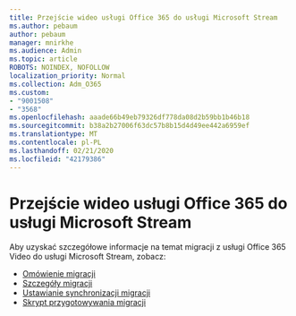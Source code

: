 ```yaml
---
title: Przejście wideo usługi Office 365 do usługi Microsoft Stream
ms.author: pebaum
author: pebaum
manager: mnirkhe
ms.audience: Admin
ms.topic: article
ROBOTS: NOINDEX, NOFOLLOW
localization_priority: Normal
ms.collection: Adm_O365
ms.custom:
- "9001508"
- "3568"
ms.openlocfilehash: aaade66b49eb79326df778da08d2b59bb1b46b18
ms.sourcegitcommit: b38a2b27006f63dc57b8b15d4d49ee442a6959ef
ms.translationtype: MT
ms.contentlocale: pl-PL
ms.lasthandoff: 02/21/2020
ms.locfileid: "42179386"
---
```

# <a name="office-365-video-transition-to-microsoft-stream"></a>Przejście wideo usługi Office 365 do usługi Microsoft Stream

Aby uzyskać szczegółowe informacje na temat migracji z usługi Office 365 Video do usługi Microsoft Stream, zobacz:

- [Omówienie migracji](https://docs.microsoft.com/en-us/stream/migrate-from-office-365)
- [Szczegóły migracji](https://docs.microsoft.com/en-us/stream/migration-experience)
- [Ustawianie synchronizacji migracji](https://docs.microsoft.com/en-us/stream/migration-o365video-timing-setting)
- [Skrypt przygotowywania migracji](https://docs.microsoft.com/en-us/stream/migration-o365video-prep)
